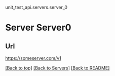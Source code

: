 unit_test_api.servers.server_0
# Server Server0

## Url
https://someserver.com/v1

[[Back to top]](#top) [[Back to Servers]](../../README.md#Servers) [[Back to README]](../../README.md)
